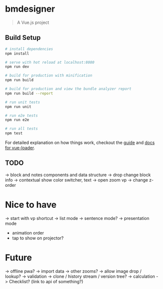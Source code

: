 # bmdesigner

> A Vue.js project

## Build Setup

``` bash
# install dependencies
npm install

# serve with hot reload at localhost:8080
npm run dev

# build for production with minification
npm run build

# build for production and view the bundle analyzer report
npm run build --report

# run unit tests
npm run unit

# run e2e tests
npm run e2e

# run all tests
npm test
```

For detailed explanation on how things work, checkout the [guide](http://vuejs-templates.github.io/webpack/) and [docs for vue-loader](http://vuejs.github.io/vue-loader).

## TODO

-> block and notes components and data structure
-> drop change block info
-> contextual show color switcher, text
-> open zoom vp
-> change z-order

# Nice to have
-> start with vp shortcut
-> list mode
-> sentence mode?
-> presentation mode
   - animation order
   - tap to show on projector?

# Future
-> offline pwa?
-> import data
-> other zooms?
-> allow image drop / lookup?
-> validation
-> clone / history stream / version tree?
-> calculation
-> Checklist? (link to api of something?)

